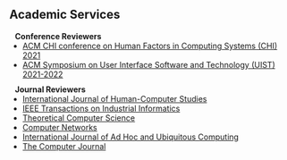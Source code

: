 <h2 id="academic_activity">Academic Services</h2>

<h4 style="margin:0 10px 0;">Conference Reviewers</h4>

<ul style="margin:0 0 5px;">
  <li><a href="https://chi2021.acm.org/"><autocolor>ACM CHI conference on Human Factors in Computing Systems (CHI) 2021</autocolor></a></li>
  <li><a href="https://uist.acm.org/uist2022/"><autocolor>ACM Symposium on User Interface Software and Technology (UIST) 2021-2022</autocolor></a></li>
</ul>
<div style="margin-bottom:10px"> </div>
<h4 style="margin:0 10px 0;">Journal Reviewers</h4>

<ul style="margin:0 0 20px;">
  <li><a href="https://www.sciencedirect.com/journal/international-journal-of-human-computer-studies"><autocolor>International Journal of Human-Computer Studies</autocolor></a></li>
  <li><a href="https://ieeexplore.ieee.org/xpl/RecentIssue.jsp?punumber=9424"><autocolor>IEEE Transactions on Industrial Informatics</autocolor></a></li>
  <li><a href="https://www.sciencedirect.com/journal/theoretical-computer-science"><autocolor>Theoretical Computer Science</autocolor></a></li>
  <li><a href="https://www.sciencedirect.com/journal/computer-networks"><autocolor>Computer Networks</autocolor></a></li>
  <li><a href="https://www.inderscience.com/jhome.php?jcode=ijahuc"><autocolor>International Journal of Ad Hoc and Ubiquitous Computing</autocolor></a></li>
  <li><a href="https://academic.oup.com/comjnl"><autocolor>The Computer Journal</autocolor></a></li>
</ul>